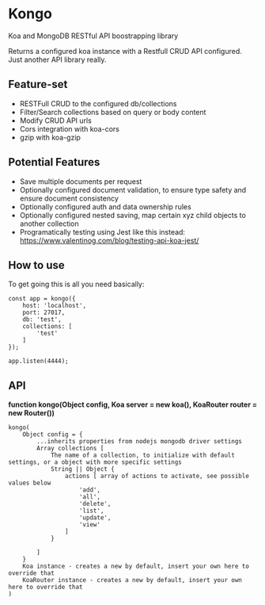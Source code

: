 # Kongo
Koa and MongoDB RESTful API boostrapping library

Returns a configured koa instance with a Restfull CRUD API configured.
Just another API library really.

## Feature-set
- RESTFull CRUD to the configured db/collections
- Filter/Search collections based on query or body content
- Modify CRUD API urls
- Cors integration with koa-cors
- gzip with koa-gzip

## Potential Features
- Save multiple documents per request
- Optionally configured document validation, to ensure type safety and ensure document consistency
- Optionally configured auth and data ownership rules
- Optionally configured nested saving, map certain xyz child objects to another collection
- Programatically testing using Jest like this instead: https://www.valentinog.com/blog/testing-api-koa-jest/

## How to use
To get going this is all you need basically:
```
const app = kongo({
    host: 'localhost',
    port: 27017,
    db: 'test',
    collections: [
        'test'
    ]
});

app.listen(4444);
```

## API
**function kongo(Object config, Koa server = new koa(), KoaRouter router = new Router())**
```
kongo(
    Object config = {
        ...inherits properties from nodejs mongodb driver settings
        Array collections [
            The name of a collection, to initialize with default settings, or a object with more specific settings
            String || Object {
                actions [ array of actions to activate, see possible values below
                    'add',
                    'all',
                    'delete',
                    'list',
                    'update',
                    'view'
                ]
            }

        ]
    }
    Koa instance - creates a new by default, insert your own here to override that
    KoaRouter instance - creates a new by default, insert your own here to override that
)
```
